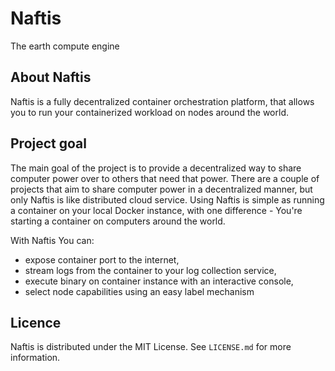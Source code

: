 # Naftis

The earth compute engine


## About Naftis

Naftis is a fully decentralized container orchestration platform, that allows you to run your containerized workload on nodes around the world.

## Project goal

The main goal of the project is to provide a decentralized way to share computer power over to others that need that power. There are a couple of projects that aim to share computer power in a decentralized manner, but only Naftis is like distributed cloud service. Using Naftis is simple as running a container on your local Docker instance, with one difference - You're starting a container on computers around the world. 

With Naftis You can:
- expose container port to the internet,
- stream logs from the container to your log collection service,
- execute binary on container instance with an interactive console,
- select node capabilities using an easy label mechanism

## Licence

Naftis is distributed under the MIT License. See `LICENSE.md` for more information.
